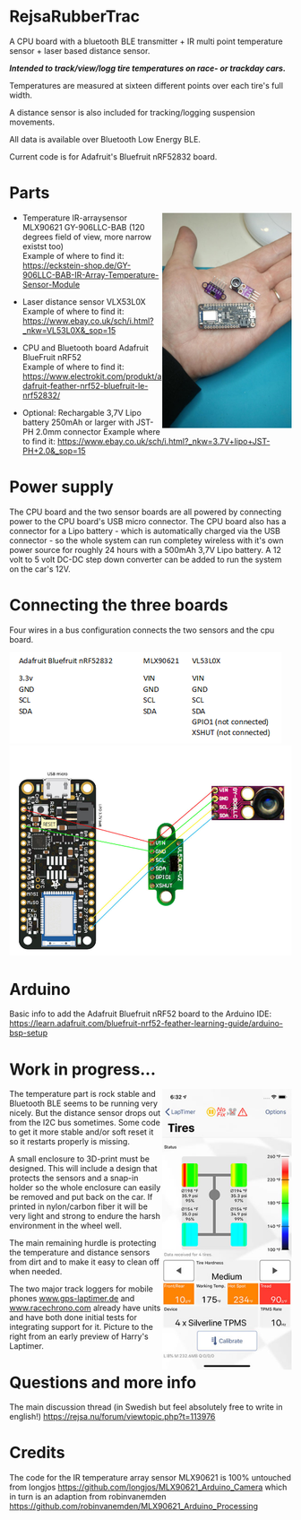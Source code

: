 # RejsaRubberTrac

A CPU board with a bluetooth BLE transmitter + IR multi point temperature sensor + laser based distance sensor.

*__Intended to track/view/logg tire temperatures on race- or trackday cars.__*

Temperatures are measured at sixteen different points over each tire's full width.

A distance sensor is also included for tracking/logging suspension movements.

All data is available over Bluetooth Low Energy BLE.

Current code is for Adafruit's Bluefruit nRF52832 board. 

# Parts
<img align="right" width="231" src="images/partsizes.jpg">

- Temperature IR-arraysensor MLX90621 GY-906LLC-BAB (120 degrees field of view, more narrow existst too)  
Example of where to find it: https://eckstein-shop.de/GY-906LLC-BAB-IR-Array-Temperature-Sensor-Module 

 - Laser distance sensor VLX53L0X  
Example of where to find it: https://www.ebay.co.uk/sch/i.html?_nkw=VL53L0X&_sop=15  

 - CPU and Bluetooth board Adafruit BlueFruit nRF52  
Example of where to find it: https://www.electrokit.com/produkt/adafruit-feather-nrf52-bluefruit-le-nrf52832/ 

 - Optional: Rechargable 3,7V Lipo battery 250mAh or larger with JST-PH 2.0mm connector
 Example where to find it: https://www.ebay.co.uk/sch/i.html?_nkw=3.7V+lipo+JST-PH+2.0&_sop=15 

# Power supply

The CPU board and the two sensor boards are all powered by connecting power to the CPU board's USB micro connector. The CPU board also has a connector for a Lipo battery - which is automatically charged via the USB connector - so the whole system can run completey wireless with it's own power source for roughly 24 hours with a 500mAh 3,7V Lipo battery. A 12 volt to 5 volt DC-DC step down converter can be added to run the system on the car's 12V.

# Connecting the three boards

Four wires in a bus configuration connects the two sensors and the cpu board.

![Display](images/connecting.gif)
![Display](images/connect-drawing.jpg)

# Arduino

Basic info to add the Adafruit Bluefruit nRF52 board to the Arduino IDE: https://learn.adafruit.com/bluefruit-nrf52-feather-learning-guide/arduino-bsp-setup

# Work in progress...
<img align="right" width="231" src="images/harrys_early_preview.jpg">
The temperature part is rock stable and Bluetooth BLE seems to be running very nicely. But the distance sensor drops out from the I2C bus sometimes. Some code to get it more stable and/or soft reset it so it restarts properly is missing.

A small enclosure to 3D-print must be designed. This will include a design that protects the sensors and a snap-in holder so the whole enclosure can easily be removed and put back on the car. If printed in nylon/carbon fiber it will be very light and strong to endure the harsh environment in the wheel well.

The main remaining hurdle is protecting the temperature and distance sensors from dirt and to make it easy to clean off when needed.

The two major track loggers for mobile phones www.gps-laptimer.de and www.racechrono.com already have units and have both done initial tests for integrating support for it. Picture to the right from an early preview of Harry's Laptimer.

# Questions and more info

The main discussion thread (in Swedish but feel absolutely free to write in english!) https://rejsa.nu/forum/viewtopic.php?t=113976


# Credits

The code for the IR temperature array sensor MLX90621 is 100% untouched from longjos https://github.com/longjos/MLX90621_Arduino_Camera which in turn is an adaption from robinvanemden https://github.com/robinvanemden/MLX90621_Arduino_Processing


